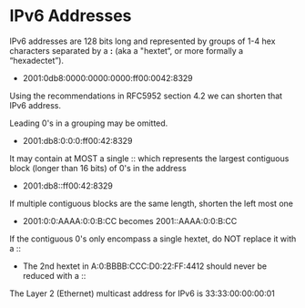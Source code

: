 # IPv6 Addresses

IPv6 addresses are 128 bits long and represented by groups of 1-4 hex characters separated by a **:** \(aka a "hextet“, or more formally a “hexadectet”\).

* 2001:0db8:0000:0000:0000:ff00:0042:8329

Using the recommendations in RFC5952 section 4.2 we can shorten that IPv6 address.

Leading 0's in a grouping may be omitted.

* 2001:db8:0:0:0:ff00:42:8329

It may contain at MOST a single :: which represents the largest contiguous block \(longer than 16 bits\) of 0's in the address

* 2001:db8::ff00:42:8329 

If multiple contiguous blocks are the same length, shorten the left most one

* 2001:0:0:AAAA:0:0:B:CC becomes 2001::AAAA:0:0:B:CC

If the contiguous 0's only encompass a single hextet, do NOT replace it with a ::

* The 2nd hextet in A:0:BBBB:CCC:D0:22:FF:4412 should never be reduced with a ::

The Layer 2 \(Ethernet\) multicast address for IPv6 is 33:33:00:00:00:01


